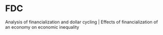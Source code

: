 # FDC
Analysis of financialization and dollar cycling | 
Effects of financialization of an economy on economic inequality
